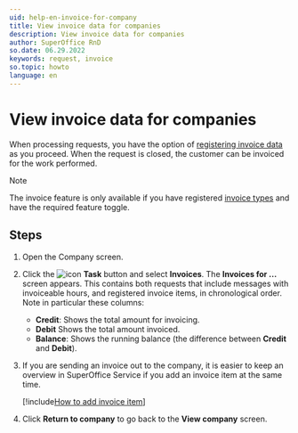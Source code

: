 ```yaml
---
uid: help-en-invoice-for-company
title: View invoice data for companies
description: View invoice data for companies
author: SuperOffice RnD
so.date: 06.29.2022
keywords: request, invoice
so.topic: howto
language: en
---
```


# View invoice data for companies

When processing requests, you have the option of [registering invoice data][1] as you proceed. When the request is closed, the customer can be invoiced for the work performed.

> [!NOTE]
> The invoice feature is only available if you have registered [invoice types][2] and have the required feature toggle.

## Steps

1. Open the Company screen.

2. Click the ![icon][img1] **Task** button and select **Invoices**. The **Invoices for ...** screen appears. This contains both requests that include messages with invoiceable hours, and registered invoice items, in chronological order. Note in particular these columns:
    * **Credit**: Shows the total amount for invoicing.
    * **Debit** Shows the total amount invoiced.
    * **Balance**: Shows the running balance (the difference between **Credit** and **Debit**).

3. If you are sending an invoice out to the company, it is easier to keep an overview in SuperOffice Service if you add an invoice item at the same time.

    [!include[How to add invoice item](includes/howto-add-invoice-to-request.md)]

4. Click **Return to company** to go back to the **View company** screen.

<!-- Referenced links -->
[1]: ../howto/create.md#invoice
[2]: index.md

<!-- Referenced images -->
[img1]: ../../../../../common/icons/task.png
